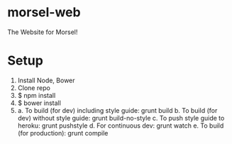 morsel-web
==========

The Website for Morsel!


Setup
==========

1. Install Node, Bower
2. Clone repo
3. $ npm install
4. $ bower install
5. a. To build (for dev) including style guide: grunt build
   b. To build (for dev) without style guide: grunt build-no-style
   c. To push style guide to heroku: grunt pushstyle
   d. For continuous dev: grunt watch
   e. To build (for production): grunt compile